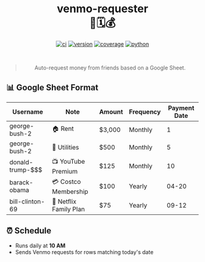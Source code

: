 <div align="center">

# venmo-requester <br> 🤖🗓️💰

[![ci](https://github.com/sherifattia/venmo-requester/actions/workflows/ci.yml/badge.svg)](https://github.com/sherifattia/venmo-requester/actions/workflows/ci.yml)
[![version](https://img.shields.io/github/v/release/sherifattia/venmo-requester?color=success&logo=github)](https://github.com/sherifattia/venmo-requester/releases)
[![coverage](https://codecov.io/gh/sherifattia/venmo-requester/graph/badge.svg?token=4G33EVU2LH)](https://codecov.io/gh/sherifattia/venmo-requester)
[![python](https://img.shields.io/badge/python-3.13%20%7C%20stable-success?logo=python&logoColor=white)](https://devguide.python.org/versions/#full-chart)

<br>

> Auto-request money from friends based on a Google Sheet.

</div>

## 📊 Google Sheet Format

| Username            | Note                   | Amount | Frequency | Payment Date |
|---------------------|------------------------|--------|-----------|--------------|
| george-bush-2       | 🏠 Rent                | $3,000 | Monthly   | 1           |
| george-bush-2       | 🔌 Utilities           | $500   | Monthly   | 5           |
| donald-trump-$$$    | 📺 YouTube Premium     | $125   | Monthly   | 10          |
| barack-obama        | 💳 Costco Membership   | $100   | Yearly    | 04-20       |
| bill-clinton-69     | 🍿 Netflix Family Plan | $75    | Yearly    | 09-12       |

## ⏰ Schedule

- Runs daily at **10 AM**
- Sends Venmo requests for rows matching today's date
